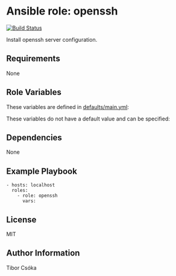 Ansible role: openssh
=========

[![Build Status](https://travis-ci.com/Provizanta/ansible-role-openssh.svg?branch=main)](https://travis-ci.com/Provizanta/ansible-role-openssh)

Install openssh server configuration.

Requirements
------------

None

Role Variables
--------------

These variables are defined in [defaults/main.yml](./defaults/main.yml):


These variables do not have a default value and can be specified:

Dependencies
------------

None

Example Playbook
----------------

    - hosts: localhost
      roles:
        - role: openssh
          vars:

License
-------

MIT

Author Information
------------------

Tibor Csóka
